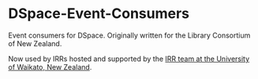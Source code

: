 # DSpace-Event-Consumers
Event consumers for DSpace. Originally written for the Library Consortium of New Zealand. 

Now used by IRRs hosted and supported by the [IRR team at the University of Waikato, New Zealand](http://uow-irrs.github.io/). 
